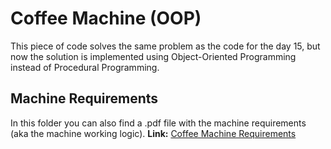 # Coffee Machine (OOP)
This piece of code solves the same problem as the code for the day 15, but now the solution is implemented using Object-Oriented Programming instead of Procedural Programming.
## Machine Requirements
In this folder you can also find a .pdf file with the machine requirements (aka the machine working logic).
**Link:** [Coffee Machine Requirements](Coffee+Machine+Program+Requirements.pdf)